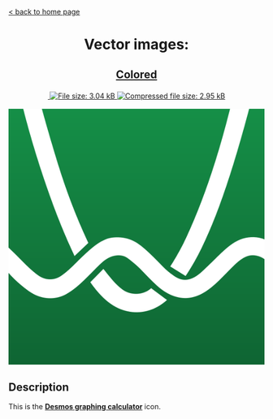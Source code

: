 [&lt; back to home page](../../../../ "Home page")

<h1><p align="center">Vector images: </p></h1>

<h2><p align="center"><a href="Desmos.colored.svg" title="View & Download Desmos colored icon">Colored</a></p></h2>
<div class="badges" align="center">
	<a href="https://validator.w3.org/nu/?showsource=yes&showoutline=yes&showimagereport=yes&doc=http%3A%2F%2Fsvg.n-panuhin.info%2FSVG%2FDesmos%2FDesmos.colored.svg" target="_blank" title="W3C validation">
		<img alt="" src="https://img.shields.io/w3c-validation/xml?preset=SVG%201.1%2C%20URL%2C%20XHTML%2C%20MathML%203.0&targetUrl=http%3A%2F%2Fn-panuhin.info%2Fredirect.php%3Fu%3Dhttp%3A%2F%2Fsvg.n-panuhin.info%2FSVG%2FDesmos%2FDesmos.colored.svg">
	</a>
	<a href="Desmos.colored.svg" target="_blank" title="File size">
		<img alt="File size: 3.04 kB" src="https://img.shields.io/static/v1?cacheSeconds=10800&style=flat&label=File%20size&message=3.04%20kB&color=0aa">
	</a>
	<a href="./src/Desmos.colored.min.svg" target="_blank" title="File size">
		<img alt="Compressed file size: 2.95 kB" src="https://img.shields.io/static/v1?cacheSeconds=10800&style=flat&label=Compressed&message=2.95%20kB&color=bb0">
	</a>
</div>
<div>
	<br>
	<img src="Desmos.colored.svg" alt="Desmos colored icon" title="Desmos colored icon">
	<br>
</div>

## Description

This is the **[Desmos graphing calculator](https://www.desmos.com "Visit desmos.com")** icon.